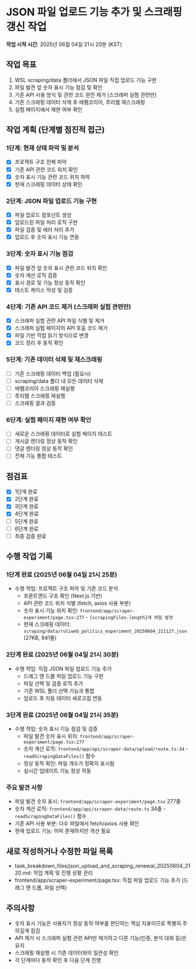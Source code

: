 # JSON 파일 업로드 기능 추가 및 스크래핑 갱신 작업

**작업 시작 시간**: 2025년 06월 04일 21시 20분 (KST)

## 작업 목표
1. WSL scraping/data 폴더에서 JSON 파일 직접 업로드 기능 구현
2. 파일 발견 앞 숫자 표시 기능 점검 및 확인
3. 기존 API 사용 방식 및 관련 코드 완전 제거 (스크래퍼 실험 관련만)
4. 기존 스크래핑 데이터 삭제 후 에펨코리아, 루리웹 재스크래핑
5. 실험 페이지에서 재현 여부 확인

## 작업 계획 (단계별 점진적 접근)

### 1단계: 현재 상태 파악 및 분석
- [x] 프로젝트 구조 전체 파악
- [x] 기존 API 관련 코드 위치 확인
- [x] 숫자 표시 기능 관련 코드 위치 파악
- [x] 현재 스크래핑 데이터 상태 확인

### 2단계: JSON 파일 업로드 기능 구현
- [x] 파일 업로드 컴포넌트 생성
- [x] 업로드된 파일 처리 로직 구현
- [x] 파일 검증 및 에러 처리 추가
- [x] 업로드 후 숫자 표시 기능 연동

### 3단계: 숫자 표시 기능 점검
- [x] 파일 발견 앞 숫자 표시 관련 코드 위치 확인
- [x] 숫자 계산 로직 검증
- [x] 표시 경로 및 기능 정상 동작 확인
- [x] 테스트 케이스 작성 및 검증

### 4단계: 기존 API 코드 제거 (스크래퍼 실험 관련만)
- [x] 스크래퍼 실험 관련 API 파일 식별 및 제거
- [x] 스크래퍼 실험 페이지의 API 호출 코드 제거
- [x] 파일 기반 직접 읽기 방식으로 변경
- [x] 코드 정리 후 동작 확인

### 5단계: 기존 데이터 삭제 및 재스크래핑
- [ ] 기존 스크래핑 데이터 백업 (필요시)
- [ ] scraping/data 폴더 내 모든 데이터 삭제
- [ ] 에펨코리아 스크래핑 재실행
- [ ] 루리웹 스크래핑 재실행
- [ ] 스크래핑 결과 검증

### 6단계: 실험 페이지 재현 여부 확인
- [ ] 새로운 스크래핑 데이터로 실험 페이지 테스트
- [ ] 게시글 렌더링 정상 동작 확인
- [ ] 댓글 렌더링 정상 동작 확인
- [ ] 전체 기능 통합 테스트

## 점검표
- [x] 1단계 완료
- [x] 2단계 완료
- [x] 3단계 완료
- [x] 4단계 완료
- [ ] 5단계 완료
- [ ] 6단계 완료
- [ ] 최종 검증 완료

## 수행 작업 기록

### 1단계 완료 (2025년 06월 04일 21시 25분)
- 수행 작업: 프로젝트 구조 파악 및 기존 코드 분석
  - 프론트엔드 구조 확인 (Next.js 기반)
  - API 관련 코드 위치 식별 (fetch, axios 사용 부분)
  - 숫자 표시 기능 위치 확인: `frontend/app/scraper-experiment/page.tsx:277` - `{scrapingFiles.length}개 파일 발견`
  - 현재 스크래핑 데이터: `scraping/data/ruliweb_politics_experiment_20250604_211127.json` (27KB, 941줄)

### 2단계 완료 (2025년 06월 04일 21시 30분)
- 수행 작업: 직접 JSON 파일 업로드 기능 추가
  - 드래그 앤 드롭 파일 업로드 기능 구현
  - 파일 선택 및 검증 로직 추가
  - 기존 WSL 폴더 선택 기능과 통합
  - 업로드 후 자동 데이터 새로고침 연동

### 3단계 완료 (2025년 06월 04일 21시 35분)
- 수행 작업: 숫자 표시 기능 점검 및 검증
  - 파일 발견 숫자 표시 위치: `frontend/app/scraper-experiment/page.tsx:277`
  - 숫자 계산 로직: `frontend/app/api/scraper-data/upload/route.ts:34` - `readScrapingDataFiles()` 함수
  - 정상 동작 확인: 파일 개수가 정확히 표시됨
  - 실시간 업데이트 기능 정상 작동

### 주요 발견 사항
- 파일 발견 숫자 표시: `frontend/app/scraper-experiment/page.tsx` 277줄
- 숫자 계산 로직: `frontend/app/api/scraper-data/route.ts` 34줄 - `readScrapingDataFiles()` 함수
- 기존 API 사용 부분: 다수 파일에서 fetch/axios 사용 확인
- 현재 업로드 기능: 이미 존재하지만 개선 필요

## 새로 작성하거나 수정한 파일 목록
- task_breakdown_files/json_upload_and_scraping_renewal_20250604_2120.md: 작업 계획 및 진행 상황 관리
- frontend/app/scraper-experiment/page.tsx: 직접 파일 업로드 기능 추가 (드래그 앤 드롭, 파일 선택)

## 주의사항
- 숫자 표시 기능은 사용자가 정상 동작 여부를 판단하는 핵심 지표이므로 특별히 주의깊게 점검
- API 제거 시 스크래퍼 실험 관련 API만 제거하고 다른 기능(인증, 분석 대회 등)은 유지
- 스크래핑 재실행 시 기존 데이터와의 일관성 확인
- 각 단계마다 동작 확인 후 다음 단계 진행 